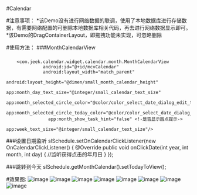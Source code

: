 #Calendar

#注意事项：
*该Demo没有进行网络数据的联调，使用了本地数据库进行存储数据，有需要网络配置的可删除本地数据库相关代码，再去进行网络数据显示即可。<br/>
*该Demo的DragContainerLayout，即拖拽功能未实现，可忽略删除

#使用方法：
###MonthCalendarView
###
        <com.jeek.calendar.widget.calendar.month.MonthCalendarView
                  android:id="@+id/mcvCalendar"
                  android:layout_width="match_parent"
                  android:layout_height="@dimen/small_month_calendar_height"
                    app:month_day_text_size="@integer/small_calendar_text_size"
                    app:month_selected_circle_color="@color/color_select_date_dialog_edit_text_bg_focus"
                    app:month_selected_circle_today_color="@color/color_select_date_dialog_edit_text_bg_focus"
                    app:month_show_task_hint="false" <!-是否显示圆点提示->
                    app:week_text_size="@integer/small_calendar_text_size"/>

###设置日期监听
        slSchedule.setOnCalendarClickListener(new OnCalendarClickListener() {
                    @Override
                    public void onClickDate(int year, int month, int day) {
                        //监听获得点击的年月日
                    }
                });

###跳转到今天
        slSchedule.getMonthCalendar().setTodayToView();

#效果图:
![image](https://github.com/xiaojianglaile/Calendar/blob/master/raw/jeek_image_0.gif)
![image](https://github.com/xiaojianglaile/Calendar/blob/master/raw/jeek_image_1.png)
![image](https://github.com/xiaojianglaile/Calendar/blob/master/raw/jeek_image_2.png)
![image](https://github.com/xiaojianglaile/Calendar/blob/master/raw/jeek_image_3.png)
![image](https://github.com/xiaojianglaile/Calendar/blob/master/raw/jeek_image_4.png)
![image](https://github.com/xiaojianglaile/Calendar/blob/master/raw/jeek_image_5.png)
![image](https://github.com/xiaojianglaile/Calendar/blob/master/raw/jeek_image_6.png)
![image](https://github.com/xiaojianglaile/Calendar/blob/master/raw/jeek_image_7.png)